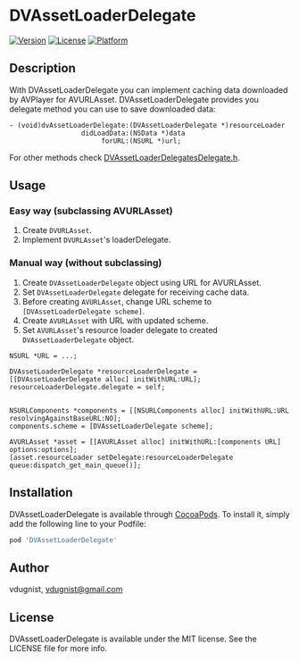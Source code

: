 # DVAssetLoaderDelegate

[![Version](https://img.shields.io/cocoapods/v/DVAssetLoaderDelegate.svg?style=flat)](http://cocoapods.org/pods/DVAssetLoaderDelegate)
[![License](https://img.shields.io/cocoapods/l/DVAssetLoaderDelegate.svg?style=flat)](http://cocoapods.org/pods/DVAssetLoaderDelegate)
[![Platform](https://img.shields.io/cocoapods/p/DVAssetLoaderDelegate.svg?style=flat)](http://cocoapods.org/pods/DVAssetLoaderDelegate)

## Description

With DVAssetLoaderDelegate you can implement caching data downloaded by AVPlayer for AVURLAsset. DVAssetLoaderDelegate provides you delegate method you can use to save downloaded data:

```
- (void)dvAssetLoaderDelegate:(DVAssetLoaderDelegate *)resourceLoader
                  didLoadData:(NSData *)data
                       forURL:(NSURL *)url;
```

For other methods check [DVAssetLoaderDelegatesDelegate.h](https://github.com/vdugnist/DVAssetLoaderDelegate/blob/master/DVAssetLoaderDelegate/Classes/DVAssetLoaderDelegatesDelegate.h).

## Usage

### Easy way (subclassing AVURLAsset)

1. Create `DVURLAsset`.
2. Implement `DVURLAsset`'s loaderDelegate.

### Manual way (without subclassing)

1. Create `DVAssetLoaderDelegate` object using URL for AVURLAsset.
2. Set `DVAssetLoaderDelegate` delegate for receiving cache data.
3. Before creating `AVURLAsset`, change URL scheme to `[DVAssetLoaderDelegate scheme]`.
4. Create `AVURLAsset` with URL with updated scheme.
5. Set `AVURLAsset`'s resource loader delegate to created `DVAssetLoaderDelegate` object.


```
NSURL *URL = ...;

DVAssetLoaderDelegate *resourceLoaderDelegate = [[DVAssetLoaderDelegate alloc] initWithURL:URL];
resourceLoaderDelegate.delegate = self;


NSURLComponents *components = [[NSURLComponents alloc] initWithURL:URL resolvingAgainstBaseURL:NO];
components.scheme = [DVAssetLoaderDelegate scheme];

AVURLAsset *asset = [[AVURLAsset alloc] initWithURL:[components URL] options:options];
[asset.resourceLoader setDelegate:resourceLoaderDelegate queue:dispatch_get_main_queue()];
```

## Installation

DVAssetLoaderDelegate is available through [CocoaPods](http://cocoapods.org). To install
it, simply add the following line to your Podfile:

```ruby
pod 'DVAssetLoaderDelegate'
```

## Author

vdugnist, vdugnist@gmail.com

## License

DVAssetLoaderDelegate is available under the MIT license. See the LICENSE file for more info.
